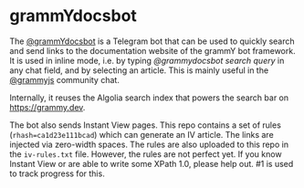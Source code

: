 # grammYdocsbot

The [@grammYdocsbot](https://t.me/grammYdocsbot) is a Telegram bot that can be used to quickly search and send links to the documentation website of the grammY bot framework.
It is used in inline mode, i.e. by typing _@grammydocsbot search query_ in any chat field, and by selecting an article.
This is mainly useful in the [@grammyjs](https://t.me/grammyjs) community chat.

Internally, it reuses the Algolia search index that powers the search bar on <https://grammy.dev>.

The bot also sends Instant View pages.
This repo contains a set of rules (`rhash=ca1d23e111bcad`) which can generate an IV article.
The links are injected via zero-width spaces.
The rules are also uploaded to this repo in the `iv-rules.txt` file.
However, the rules are not perfect yet.
If you know Instant View or are able to write some XPath 1.0, please help out.
#1 is used to track progress for this.
